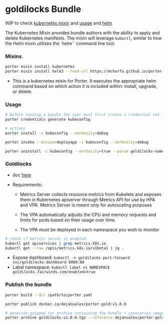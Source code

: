 # goldilocks  Bundle

WIP to check [kubernetes mixin](https://porter.sh/mixins/kubernetes/#examples) and [usage](https://porter.sh/design/kubernetes-mixin/#overview) and [helm](https://porter.sh/mixins/helm3/)

The Kubernetes Mixin provides bundle authors with the ability to apply and delete Kubernetes manifests. The mixin will leverage `kubectl`, similar to how the Helm mixin utilizes the `helm`` command line tool.

### Mixins

```bash
porter mixin install kubernetes
porter mixin install helm3 --feed-url https://mchorfa.github.io/porter-helm3/atom.xml
```
* This is a kubernetes mixin for Porter. It executes the appropriate helm command based on which action it is included within: install, upgrade, or delete.

### Usage
```bash
# Before running a bundle the user must first create a credential set i.e. kubeconfig 
porter credentials generate kubeconfig

# actions
porter install -c kubeconfig --verbosity=debug 

porter invoke --action=deployapp -c kubeconfig --verbosity=debug

porter uninstall -c kubeconfig --verbosity=true --param goldilocks-namespace=goldilocks
```

### Goldilocks

* doc [here](https://goldilocks.docs.fairwinds.com/installation/#requirements)

* Requirements:
    - Metrics Server collects resource metrics from Kubelets and exposes them in Kubernetes apiserver through Metrics API for use by HPA and VPA. Metrics Server is meant only for autoscaling purposes

    - The VPA automatically adjusts the CPU and memory requests and limits for pods based on their usage over time.
    - The VPA must be deployed in each namespace you wish to monitor

```bash
# check if metrics server is enabled
kubectl get apiservices | grep metrics.k8s.io
kubectl get --raw /apis/metrics.k8s.io/v1beta1 | jq .
```

* Expose dashboard: `kubectl -n goldilocks port-forward svc/goldilocks-dashboard 8080:80`
* Label namespace: `kubectl label ns NAMESPACE goldilocks.fairwinds.com/enabled=true`

### Publish the bundle

```bash
porter build --dir /path/to/porter.yaml

porter publish docker.io/dejanualex/porter-gold:v1.0.0

# generate gzipped tar archive containing the bundle + invocation image + referenced images
porter archive goldilocks-v1.0.0.tgz --reference dejanualex/porter-gold:v1.0.0
```